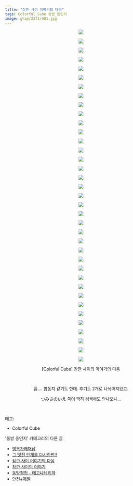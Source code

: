 ```yaml
---
title: "잠깐 사이 이야기의 다음"
tags: Colorful_Cube 동방_동인지
image: ghap/2371/001.jpg
---
```

<div class="article">
<p style="text-align: center; clear: none; float: none;"><img src="{{ site.nasurl }}/ghap/2371/001.jpg"/></p>
<p style="text-align: center; clear: none; float: none;"><img src="{{ site.nasurl }}/ghap/2371/002.jpg"/></p>
<p style="text-align: center; clear: none; float: none;"><img src="{{ site.nasurl }}/ghap/2371/003.jpg"/></p>
<p style="text-align: center; clear: none; float: none;"><img src="{{ site.nasurl }}/ghap/2371/004.jpg"/></p>
<p style="text-align: center; clear: none; float: none;"><img src="{{ site.nasurl }}/ghap/2371/005.jpg"/></p>
<p style="text-align: center; clear: none; float: none;"><img src="{{ site.nasurl }}/ghap/2371/006.jpg"/></p>
<p style="text-align: center; clear: none; float: none;"><img src="{{ site.nasurl }}/ghap/2371/007.jpg"/></p>
<p style="text-align: center; clear: none; float: none;"><img src="{{ site.nasurl }}/ghap/2371/008.jpg"/></p>
<p style="text-align: center; clear: none; float: none;"><img src="{{ site.nasurl }}/ghap/2371/009.jpg"/></p>
<p style="text-align: center; clear: none; float: none;"><img src="{{ site.nasurl }}/ghap/2371/010.jpg"/></p>
<p style="text-align: center; clear: none; float: none;"><img src="{{ site.nasurl }}/ghap/2371/011.jpg"/></p>
<p style="text-align: center; clear: none; float: none;"><img src="{{ site.nasurl }}/ghap/2371/012.jpg"/></p>
<p style="text-align: center; clear: none; float: none;"><img src="{{ site.nasurl }}/ghap/2371/013.jpg"/></p>
<p style="text-align: center; clear: none; float: none;"><img src="{{ site.nasurl }}/ghap/2371/014.jpg"/></p>
<p style="text-align: center; clear: none; float: none;"><img src="{{ site.nasurl }}/ghap/2371/015.jpg"/></p>
<p style="text-align: center; clear: none; float: none;"><img src="{{ site.nasurl }}/ghap/2371/016.jpg"/></p>
<p style="text-align: center; clear: none; float: none;"><img src="{{ site.nasurl }}/ghap/2371/017.jpg"/></p>
<p style="text-align: center; clear: none; float: none;"><img src="{{ site.nasurl }}/ghap/2371/018.jpg"/></p>
<p style="text-align: center; clear: none; float: none;"><img src="{{ site.nasurl }}/ghap/2371/019.jpg"/></p>
<p style="text-align: center; clear: none; float: none;"><img src="{{ site.nasurl }}/ghap/2371/020.jpg"/></p>
<p style="text-align: center; clear: none; float: none;"><img src="{{ site.nasurl }}/ghap/2371/021.jpg"/></p>
<p style="text-align: center; clear: none; float: none;"><img src="{{ site.nasurl }}/ghap/2371/022.jpg"/></p>
<p style="text-align: center; clear: none; float: none;"><img src="{{ site.nasurl }}/ghap/2371/023.jpg"/></p>
<p style="text-align: center; clear: none; float: none;"><img src="{{ site.nasurl }}/ghap/2371/024.jpg"/></p>
<p style="text-align: center; clear: none; float: none;"><img src="{{ site.nasurl }}/ghap/2371/025.jpg"/></p>
<p style="text-align: center; clear: none; float: none;"><img src="{{ site.nasurl }}/ghap/2371/026.jpg"/></p>
<p style="text-align: center; clear: none; float: none;"><img src="{{ site.nasurl }}/ghap/2371/027.jpg"/></p>
<p style="text-align: center; clear: none; float: none;"><img src="{{ site.nasurl }}/ghap/2371/028.jpg"/></p>
<p style="text-align: center; clear: none; float: none;"><img src="{{ site.nasurl }}/ghap/2371/029.jpg"/></p>
<p style="text-align: center; clear: none; float: none;"><img src="{{ site.nasurl }}/ghap/2371/030.jpg"/></p>
<p style="text-align: center; clear: none; float: none;"><img src="{{ site.nasurl }}/ghap/2371/031.jpg"/></p>
<p style="text-align: center; clear: none; float: none;"><img src="{{ site.nasurl }}/ghap/2371/032.jpg"/></p>
<p style="text-align: center; clear: none; float: none;"><img src="{{ site.nasurl }}/ghap/2371/033.jpg"/></p>
<p style="text-align: center; clear: none; float: none;"><img src="{{ site.nasurl }}/ghap/2371/034.jpg"/></p>
<p style="text-align: center; clear: none; float: none;"><img src="{{ site.nasurl }}/ghap/2371/035.jpg"/></p>
<p style="text-align: center; clear: none; float: none;"><img src="{{ site.nasurl }}/ghap/2371/036.jpg"/></p>
<p style="text-align: center; clear: none; float: none;"><img src="{{ site.nasurl }}/ghap/2371/037.jpg"/></p>
<p style="text-align: center; clear: none; float: none;">[Colorful Cube] 잠깐 사이의 이야기의 다음</p>
<p style="text-align: center; clear: none; float: none;"><br/></p>
<p style="text-align: center; clear: none; float: none;">흠.... 합동지 같기도 한데. 후기도 2개로 나뉘어져있고.</p>
<p style="text-align: center; clear: none; float: none;">つみさのいえ 쪽이 딱히 검색해도 안나오니...</p>
<p><br/></p>
</div><div class="tagTrail">
<p>태그: </p>
<ul>
<li>Colorful Cube</li>
</ul>
</div><div class="another">
<p>'동방 동인지' 카테고리의 다른 글</p>
<ul>
<li><a href="/2016-09-28-ghap_2373">행복가래재납</a></li>
<li><a href="/2016-09-28-ghap_2372">그 멋진 안개를 다시한번!!</a></li>
<li><a href="/2016-09-28-ghap_2371">잠깐 사이 이야기의 다음</a></li>
<li><a href="/2016-09-28-ghap_2370">잠깐 사이의 이야기</a></li>
<li><a href="/2016-09-27-ghap_2368">동방청첩 - 테고나테리하</a></li>
<li><a href="/2016-09-27-ghap_2367">안전+제일</a></li>
</ul>
</div><div class="cb_module cb_fluid">
<div class="cb_wrt cb_profile">
</div><!-- commentList close -->
</div>